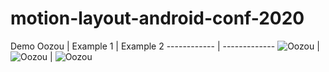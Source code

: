 # motion-layout-android-conf-2020

Demo Oozou  | Example 1 | Example 2
------------ | -------------
![Oozou](/demo_oozou_app.gif?raw=true) | ![Oozou](/example_1.gif?raw=true) | ![Oozou](/example_2.gif?raw=true)
